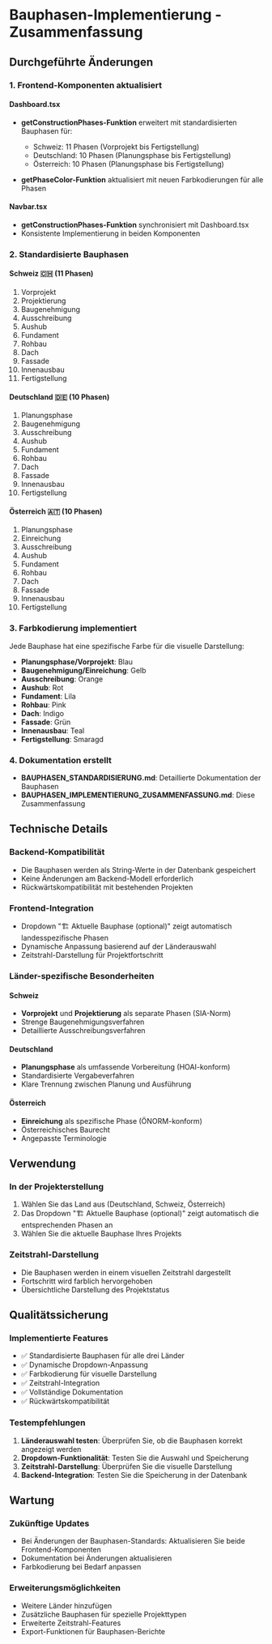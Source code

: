 # Bauphasen-Implementierung - Zusammenfassung

## Durchgeführte Änderungen

### 1. Frontend-Komponenten aktualisiert

#### Dashboard.tsx
- **getConstructionPhases-Funktion** erweitert mit standardisierten Bauphasen für:
  - Schweiz: 11 Phasen (Vorprojekt bis Fertigstellung)
  - Deutschland: 10 Phasen (Planungsphase bis Fertigstellung)
  - Österreich: 10 Phasen (Planungsphase bis Fertigstellung)

- **getPhaseColor-Funktion** aktualisiert mit neuen Farbkodierungen für alle Phasen

#### Navbar.tsx
- **getConstructionPhases-Funktion** synchronisiert mit Dashboard.tsx
- Konsistente Implementierung in beiden Komponenten

### 2. Standardisierte Bauphasen

#### Schweiz 🇨🇭 (11 Phasen)
1. Vorprojekt
2. Projektierung
3. Baugenehmigung
4. Ausschreibung
5. Aushub
6. Fundament
7. Rohbau
8. Dach
9. Fassade
10. Innenausbau
11. Fertigstellung

#### Deutschland 🇩🇪 (10 Phasen)
1. Planungsphase
2. Baugenehmigung
3. Ausschreibung
4. Aushub
5. Fundament
6. Rohbau
7. Dach
8. Fassade
9. Innenausbau
10. Fertigstellung

#### Österreich 🇦🇹 (10 Phasen)
1. Planungsphase
2. Einreichung
3. Ausschreibung
4. Aushub
5. Fundament
6. Rohbau
7. Dach
8. Fassade
9. Innenausbau
10. Fertigstellung

### 3. Farbkodierung implementiert

Jede Bauphase hat eine spezifische Farbe für die visuelle Darstellung:
- **Planungsphase/Vorprojekt**: Blau
- **Baugenehmigung/Einreichung**: Gelb
- **Ausschreibung**: Orange
- **Aushub**: Rot
- **Fundament**: Lila
- **Rohbau**: Pink
- **Dach**: Indigo
- **Fassade**: Grün
- **Innenausbau**: Teal
- **Fertigstellung**: Smaragd

### 4. Dokumentation erstellt

- **BAUPHASEN_STANDARDISIERUNG.md**: Detaillierte Dokumentation der Bauphasen
- **BAUPHASEN_IMPLEMENTIERUNG_ZUSAMMENFASSUNG.md**: Diese Zusammenfassung

## Technische Details

### Backend-Kompatibilität
- Die Bauphasen werden als String-Werte in der Datenbank gespeichert
- Keine Änderungen am Backend-Modell erforderlich
- Rückwärtskompatibilität mit bestehenden Projekten

### Frontend-Integration
- Dropdown "🏗️ Aktuelle Bauphase (optional)" zeigt automatisch landesspezifische Phasen
- Dynamische Anpassung basierend auf der Länderauswahl
- Zeitstrahl-Darstellung für Projektfortschritt

### Länder-spezifische Besonderheiten

#### Schweiz
- **Vorprojekt** und **Projektierung** als separate Phasen (SIA-Norm)
- Strenge Baugenehmigungsverfahren
- Detaillierte Ausschreibungsverfahren

#### Deutschland
- **Planungsphase** als umfassende Vorbereitung (HOAI-konform)
- Standardisierte Vergabeverfahren
- Klare Trennung zwischen Planung und Ausführung

#### Österreich
- **Einreichung** als spezifische Phase (ÖNORM-konform)
- Österreichisches Baurecht
- Angepasste Terminologie

## Verwendung

### In der Projekterstellung
1. Wählen Sie das Land aus (Deutschland, Schweiz, Österreich)
2. Das Dropdown "🏗️ Aktuelle Bauphase (optional)" zeigt automatisch die entsprechenden Phasen an
3. Wählen Sie die aktuelle Bauphase Ihres Projekts

### Zeitstrahl-Darstellung
- Die Bauphasen werden in einem visuellen Zeitstrahl dargestellt
- Fortschritt wird farblich hervorgehoben
- Übersichtliche Darstellung des Projektstatus

## Qualitätssicherung

### Implementierte Features
- ✅ Standardisierte Bauphasen für alle drei Länder
- ✅ Dynamische Dropdown-Anpassung
- ✅ Farbkodierung für visuelle Darstellung
- ✅ Zeitstrahl-Integration
- ✅ Vollständige Dokumentation
- ✅ Rückwärtskompatibilität

### Testempfehlungen
1. **Länderauswahl testen**: Überprüfen Sie, ob die Bauphasen korrekt angezeigt werden
2. **Dropdown-Funktionalität**: Testen Sie die Auswahl und Speicherung
3. **Zeitstrahl-Darstellung**: Überprüfen Sie die visuelle Darstellung
4. **Backend-Integration**: Testen Sie die Speicherung in der Datenbank

## Wartung

### Zukünftige Updates
- Bei Änderungen der Bauphasen-Standards: Aktualisieren Sie beide Frontend-Komponenten
- Dokumentation bei Änderungen aktualisieren
- Farbkodierung bei Bedarf anpassen

### Erweiterungsmöglichkeiten
- Weitere Länder hinzufügen
- Zusätzliche Bauphasen für spezielle Projekttypen
- Erweiterte Zeitstrahl-Features
- Export-Funktionen für Bauphasen-Berichte 